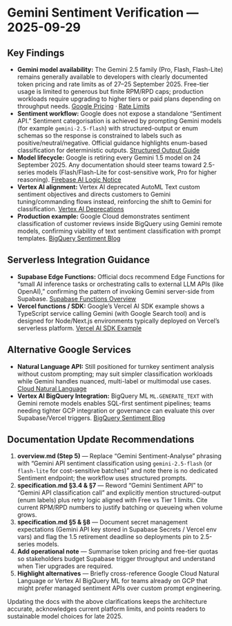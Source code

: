 # Gemini Sentiment Verification — 2025-09-29

## Key Findings
- **Gemini model availability:** The Gemini 2.5 family (Pro, Flash, Flash-Lite) remains generally available to developers with clearly documented token pricing and rate limits as of 27–25 September 2025. Free-tier usage is limited to generous but finite RPM/RPD caps; production workloads require upgrading to higher tiers or paid plans depending on throughput needs. [Google Pricing](https://ai.google.dev/gemini-api/docs/pricing) · [Rate Limits](https://ai.google.dev/gemini-api/docs/rate-limits)
- **Sentiment workflow:** Google does not expose a standalone “Sentiment API.” Sentiment categorisation is achieved by prompting Gemini models (for example `gemini-2.5-flash`) with structured-output or enum schemas so the response is constrained to labels such as positive/neutral/negative. Official guidance highlights enum-based classification for deterministic outputs. [Structured Output Guide](https://ai.google.dev/gemini-api/docs/structured-output)
- **Model lifecycle:** Google is retiring every Gemini 1.5 model on 24 September 2025. Any documentation should steer teams toward 2.5-series models (Flash/Flash-Lite for cost-sensitive work, Pro for higher reasoning). [Firebase AI Logic Notice](https://firebase.google.com/docs/ai-logic)
- **Vertex AI alignment:** Vertex AI deprecated AutoML Text custom sentiment objectives and directs customers to Gemini tuning/commanding flows instead, reinforcing the shift to Gemini for classification. [Vertex AI Deprecations](https://cloud.google.com/vertex-ai/docs/deprecations)
- **Production example:** Google Cloud demonstrates sentiment classification of customer reviews inside BigQuery using Gemini remote models, confirming viability of text sentiment classification with prompt templates. [BigQuery Sentiment Blog](https://cloud.google.com/blog/products/data-analytics/using-gemini-in-bigquery-for-sentiment-analysis)

## Serverless Integration Guidance
- **Supabase Edge Functions:** Official docs recommend Edge Functions for “small AI inference tasks or orchestrating calls to external LLM APIs (like OpenAI),” confirming the pattern of invoking Gemini server-side from Supabase. [Supabase Functions Overview](https://supabase.com/docs/guides/functions)
- **Vercel functions / SDK:** Google’s Vercel AI SDK example shows a TypeScript service calling Gemini (with Google Search tool) and is designed for Node/Next.js environments typically deployed on Vercel’s serverless platform. [Vercel AI SDK Example](https://ai.google.dev/gemini-api/docs/vercel-ai-sdk-example)

## Alternative Google Services
- **Natural Language API:** Still positioned for turnkey sentiment analysis without custom prompting; may suit simpler classification workloads while Gemini handles nuanced, multi-label or multimodal use cases. [Cloud Natural Language](https://cloud.google.com/natural-language)
- **Vertex AI BigQuery Integration:** BigQuery ML `ML.GENERATE_TEXT` with Gemini remote models enables SQL-first sentiment pipelines; teams needing tighter GCP integration or governance can evaluate this over Supabase/Vercel triggers. [BigQuery Sentiment Blog](https://cloud.google.com/blog/products/data-analytics/using-gemini-in-bigquery-for-sentiment-analysis)

## Documentation Update Recommendations
1. **overview.md (Step 5)** — Replace “Gemini Sentiment-Analyse” phrasing with “Gemini API sentiment classification using `gemini-2.5-flash` (or `flash-lite` for cost-sensitive batches)” and note there is no dedicated Sentiment endpoint; the workflow uses structured prompts.
2. **specification.md §3.4 & §7** — Reword “Gemini Sentiment API” to “Gemini API classification call” and explicitly mention structured-output (enum labels) plus retry logic aligned with Free vs Tier 1 limits. Cite current RPM/RPD numbers to justify batching or queueing when volume grows.
3. **specification.md §5 & §8** — Document secret management expectations (Gemini API key stored in Supabase Secrets / Vercel env vars) and flag the 1.5 retirement deadline so deployments pin to 2.5-series models.
4. **Add operational note** — Summarise token pricing and free-tier quotas so stakeholders budget Supabase trigger throughput and understand when Tier upgrades are required.
5. **Highlight alternatives** — Briefly cross-reference Google Cloud Natural Language or Vertex AI BigQuery ML for teams already on GCP that might prefer managed sentiment APIs over custom prompt engineering.

Updating the docs with the above clarifications keeps the architecture accurate, acknowledges current platform limits, and points readers to sustainable model choices for late 2025.
